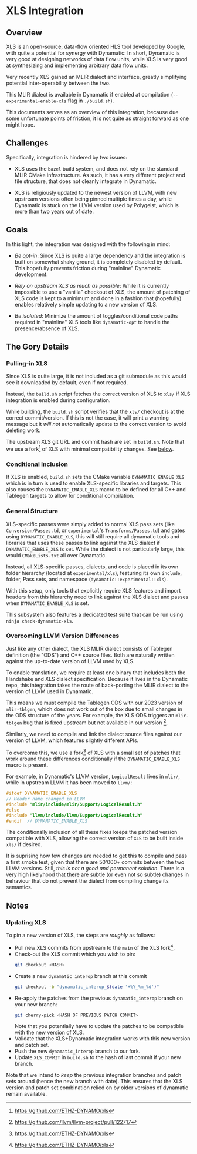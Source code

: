 # XLS Integration

## Overview

[XLS](https://github.com/google/xls) is an open-source, data-flow oriented HLS
tool developed by Google, with quite a potential for synergy with Dynamatic: 
In short, Dynamatic is very good at designing networks of data flow
units, while XLS is very good at synthesizing and implementing arbitrary data
flow units.

Very recently XLS gained an MLIR dialect and interface, greatly simplifying potential
inter-operability between the two.

This MLIR dialect is available in Dynamatic if enabled at compilation
(`--experimental-enable-xls` flag in `./build.sh`).

This documents serves as an overview of this integration, because due some
unfortunate points of friction, it is not quite as straight forward as one might
hope.

## Challenges

Specifically, integration is hindered by two issues:

- XLS uses the `bazel` build system, and does not rely on the standard MLIR
  CMake infrastructure. As such, it has a very different project and file structure,
  that does not cleanly integrate in Dynamatic.

- XLS is religiously updated to the newest version of LLVM, with new upstream
  versions often being pinned multiple times a day, while Dynamatic is stuck on
  the LLVM version used by Polygeist, which is more than two years out of date.

## Goals

In this light, the integration was designed with the following in mind:

- *Be opt-in*: Since XLS is quite a large dependency and the integration is 
  built on somewhat shaky ground, it is completely disabled by default. This
  hopefully prevents friction during "mainline" Dynamatic development.

- *Rely on upstream XLS as much as possible*: While it is currently impossible
  to use a "vanilla" checkout of XLS, the amount of patching of XLS code is
  kept to a minimum and done in a fashion that (hopefully) enables relatively 
  simple updating to a new version of XLS.

- *Be isolated*: Minimize the amount of toggles/conditional code paths required
  in "mainline" XLS tools like `dynamatic-opt` to handle the presence/absence of
  XLS.

## The Gory Details

### Pulling-in XLS

Since XLS is quite large, it is not included as a git submodule as this would
see it downloaded by default, even if not required.

Instead, the `build.sh` script fetches the correct version of XLS to `xls/` if
XLS integration is enabled during configuration.

While building, the `build.sh` script verifies that the `xls/` checkout is
at the correct commit/version. If this is not the case, it will print a warning
message but it *will not* automatically update to the correct version to avoid
deleting work.

The upstream XLS git URL and commit hash are set in `build.sh`. Note that we
use a fork[^2] of XLS with minimal compatibility changes. See [below](#overcoming-llvm-version-differences).

### Conditional Inclusion

If XLS is enabled, `build.sh` sets the CMake variable `DYNAMATIC_ENABLE_XLS`
which is in turn is used to enable XLS-specific libraries and targets. This also 
causes the `DYNAMATIC_ENABLE_XLS` macro to be defined for all C++ and Tablegen
targets to allow for conditional compilation.

### General Structure

XLS-specific passes were simply added to normal XLS pass sets (like `Conversion/Passes.td`, 
or `experimental`'s `Transforms/Passes.td`) and gates using `DYNAMATIC_ENABLE_XLS`,
this will still require all dynamatic tools and libraries that uses these passes
to link against the XLS dialect if `DYNAMATIC_ENABLE_XLS` is set. While the dialect
is not particularly large, this would `CMakeLists.txt` all over Dynamatic.

Instead, all XLS-specific passes, dialects, and code is placed in its own
folder hierarchy (located at `experimental/xls`), featuring its own `include`,
folder, Pass sets, and namespace (`dynamatic::experimental::xls`). 

With this setup, only tools that explicitly require XLS features and import
headers from this hierarchy need to link against the XLS dialect and passes
when `DYNAMATIC_ENABLE_XLS` is set.

This subsystem also features a dedicated test suite that can be run
using `ninja check-dynamatic-xls`.

### Overcoming LLVM Version Differences

Just like any other dialect, the XLS MLIR dialect consists of Tablegen
definition (the "ODS") and C++ source files. Both are naturally
written against the up-to-date version of LLVM used by XLS.

To enable translation, we require at least one binary that includes both the
Handshake and XLS dialect specification. Because it lives in the Dynamatic
repo, this integration takes the route of back-porting the MLIR dialect to the
version of LLVM used in Dynamatic.  

This means we must compile the Tablegen ODS with our 2023 version of
`mlir-tblgen`, which does not work out of the box due to small changes in the
ODS structure of the years. For example, the XLS ODS triggers an `mlir-tblgen`
bug that is fixed upstream but not available in our version [^1].

Similarly, we need to compile and link the dialect source files against our 
version of LLVM, which features slightly different APIs.

To overcome this, we use a fork[^2] of XLS with a small set of patches that
work around these differences conditionally if the `DYNAMATIC_ENABLE_XLS` macro
is present.

For example, in Dynamatic's LLVM version, `LogicalResult` lives in `mlir/`, while
in upstream LLVM it has been moved to `llvm/`:

```cpp
#ifdef DYNAMATIC_ENABLE_XLS
// Header name changed in LLVM
#include "mlir/include/mlir/Support/LogicalResult.h"
#else
#include "llvm/include/llvm/Support/LogicalResult.h"
#endif  // DYNAMATIC_ENABLE_XLS
```

The conditionally inclusion of all these fixes keeps the patched version compatible
with XLS, allowing the correct version of `XLS` to be built inside
`xls/` if desired.

It is suprising how few changes are needed to get this to compile and pass a first
smoke test, given that there are 50'000+ commits between the two LLVM versions.
Still, *this is not a good and permanent solution*. There is a very high 
likelyhood that there are subtle (or even not so subtle) changes in behaviour that
do not prevent the dialect from compiling change its semantics.

## Notes

### Updating XLS

To pin a new version of XLS, the steps are *roughly* as follows:

- Pull new XLS commits from upstream to the `main` of the XLS fork[^2].
- Check-out the XLS commit which you wish to pin:
  ```bash
  git checkout <HASH>
  ```
- Create a new `dynamatic_interop` branch at this commit
  ```bash
  git checkout -b "dynamatic_interop_$(date '+%Y_%m_%d')"
  ```
- Re-apply the patches from the previous `dynamatic_interop` branch on your new branch:
  ```bash
  git cherry-pick <HASH OF PREVIOUS PATCH COMMIT>
  ```
  Note that you potentially have to update the patches to be compatible with the
  new version of XLS.
- Validate that the XLS+Dynamatic integration works with this new version and
  patch set.
- Push the new `dynamatic_interop` branch to our fork.
- Update `XLS_COMMIT` in `build.sh` to the hash of last commit if your new branch.

Note that we intend to *keep* the previous integration branches and patch sets
around (hence the new branch with date). This ensures that the XLS version and patch
set combination relied on by older versions of dynamatic remain available.

[^1]: https://github.com/llvm/llvm-project/pull/122717 
[^2]: https://github.com/ETHZ-DYNAMO/xls 

